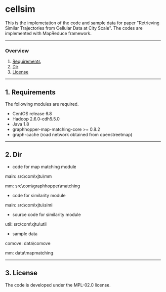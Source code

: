 # cellsim
This is the implemetation of the code and sample data for paper "Retrieving Similar Trajectories from Cellular Data at City Scale". The codes are implemented with MapReduce framework.

---

### Overview
1. [Requirements](#requirements)
2. [Dir](#dir)
3. [License](#license)

---

## 1. Requirements
The following modules are required.

* CentOS release 6.8
* Hadoop 2.6.0-cdh5.5.0
* Java 1.8 
* graphhopper-map-matching-core >= 0.8.2
* graph-cache (road network obtained from openstreetmap)
---

## 2. Dir
* code for map matching module

main: src\com\xjtu\mm 

mm: src\com\graphhopper\matching

* code for similarity module

main: src\com\xjtu\simi

* source code for similarity module

util: src\com\xjtu\util

* sample data

comove: data\comove

mm: data\mapmatching

---
## 3. License
The code is developed under the MPL-02.0 license.
